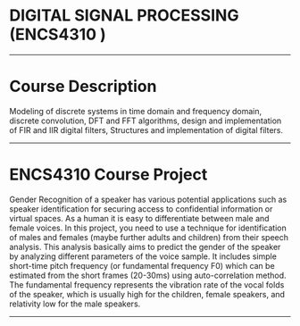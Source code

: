 # DIGITAL SIGNAL PROCESSING (ENCS4310 )
___________________________________________________________
# Course Description
Modeling of discrete systems in time domain and frequency domain, discrete convolution, DFT and FFT algorithms, design and implementation of FIR and IIR digital filters, Structures and implementation of digital filters.
___________________________________________________________
# ENCS4310 Course Project 
Gender Recognition of a speaker has various potential applications such as speaker identification for securing access to confidential information or virtual spaces. As a human it is easy to differentiate between male and female voices. In this project, you need to use a technique for identification of males and females (maybe further adults and children) from their speech analysis. This analysis basically aims to predict the gender of the speaker by analyzing different parameters of the voice sample. It includes simple short-time pitch frequency (or fundamental frequency F0) which can be estimated from the short frames (20-30ms) using auto-correlation method. The fundamental frequency represents the vibration rate of the vocal folds of the speaker, which is usually high for the children, female speakers, and relativity low for the male speakers. 
___________________________________________________________
